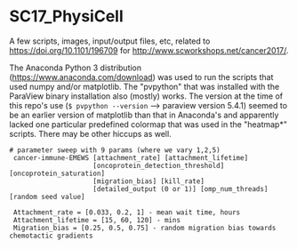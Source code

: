 # SC17_PhysiCell

A few scripts, images, input/output files, etc, related to https://doi.org/10.1101/196709 for http://www.scworkshops.net/cancer2017/.

The Anaconda Python 3 distribution (https://www.anaconda.com/download) was used to run the scripts that used numpy and/or matplotlib. The "pvpython" that was installed with the ParaView binary installation also (mostly) works. The version at the time of this repo's use (`$ pvpython --version` --> paraview version 5.4.1) seemed to be an earlier version of matplotlib than that in Anaconda's and apparently lacked one particular predefined colormap that was used in the "heatmap*" scripts. There may be other hiccups as well.

```
# parameter sweep with 9 params (where we vary 1,2,5) 
 cancer-immune-EMEWS [attachment_rate] [attachment_lifetime] 
                     [oncoprotein_detection_threshold] [oncoprotein_saturation] 
                     [migration_bias] [kill_rate] 
                     [detailed_output (0 or 1)] [omp_num_threads] [random seed value] 
  
 Attachment_rate = [0.033, 0.2, 1] - mean wait time, hours 
 Attachment_lifetime = [15, 60, 120] - mins 
 Migration_bias = [0.25, 0.5, 0.75] - random migration bias towards chemotactic gradients 
 ```
